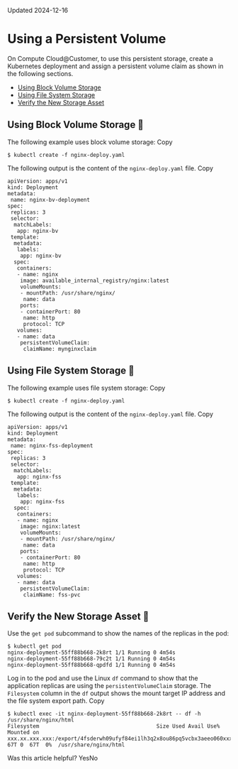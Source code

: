 Updated 2024-12-16
# Using a Persistent Volume
On Compute Cloud@Customer, to use this persistent storage, create a Kubernetes deployment and assign a persistent volume claim as shown in the following sections.
  * [Using Block Volume Storage](https://docs.oracle.com/en-us/iaas/compute-cloud-at-customer/topics/oke/using-a-persistent-volume.htm#using-a-persistent-volume__block-volume-peristent-storage)
  * [Using File System Storage](https://docs.oracle.com/en-us/iaas/compute-cloud-at-customer/topics/oke/using-a-persistent-volume.htm#using-a-persistent-volume__file-system-peristent-storage)
  * [Verify the New Storage Asset](https://docs.oracle.com/en-us/iaas/compute-cloud-at-customer/topics/oke/using-a-persistent-volume.htm#using-a-persistent-volume__verify-asset)


## Using Block Volume Storage 🔗 
The following example uses block volume storage:
Copy
```
$ kubectl create -f nginx-deploy.yaml
```

The following output is the content of the `nginx-deploy.yaml` file.
Copy
```
apiVersion: apps/v1
kind: Deployment
metadata:
 name: nginx-bv-deployment
spec:
 replicas: 3
 selector:
  matchLabels:
   app: nginx-bv
 template:
  metadata:
   labels:
    app: nginx-bv
  spec:
   containers:
   - name: nginx
    image: available_internal_registry/nginx:latest
    volumeMounts:
    - mountPath: /usr/share/nginx/
     name: data
    ports:
    - containerPort: 80
     name: http
     protocol: TCP
   volumes:
   - name: data
    persistentVolumeClaim:
     claimName: mynginxclaim
```

## Using File System Storage 🔗 
The following example uses file system storage:
Copy
```
$ kubectl create -f nginx-deploy.yaml
```

The following output is the content of the `nginx-deploy.yaml` file.
Copy
```
apiVersion: apps/v1
kind: Deployment
metadata:
 name: nginx-fss-deployment
spec:
 replicas: 3
 selector:
  matchLabels:
   app: nginx-fss
 template:
  metadata:
   labels:
    app: nginx-fss
  spec:
   containers:
   - name: nginx
    image: nginx:latest
    volumeMounts:
    - mountPath: /usr/share/nginx/
     name: data
    ports:
    - containerPort: 80
     name: http
     protocol: TCP
   volumes:
   - name: data
    persistentVolumeClaim:
     claimName: fss-pvc
```

## Verify the New Storage Asset 🔗 
Use the `get pod` subcommand to show the names of the replicas in the pod:
```
$ kubectl get pod
nginx-deployment-55ff88b668-2k8rt 1/1 Running 0 4m54s
nginx-deployment-55ff88b668-79c2t 1/1 Running 0 4m54s
nginx-deployment-55ff88b668-qpdfd 1/1 Running 0 4m54s
```

Log in to the pod and use the Linux `df` command to show that the application replicas are using the `persistentVolumeClaim` storage. The `Filesystem` column in the `df` output shows the mount target IP address and the file system export path.
Copy
```
$ kubectl exec -it nginx-deployment-55ff88b668-2k8rt -- df -h /usr/share/nginx/html
Filesystem                                     Size Used Avail Use% Mounted on
xxx.xx.xxx.xxx:/export/4fsderwh09ufyf84ei1lh3q2x8ou86pq5vcbx3aeeo060xxxxxxxxxxxxxxx 67T 0  67T  0%  /usr/share/nginx/html
```

Was this article helpful?
YesNo

